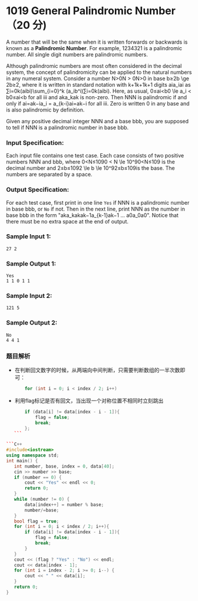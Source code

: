 # 1019 General Palindromic Number （20 分)

A number that will be the same when it is written forwards or backwards is known as a **Palindromic Number**. For example, 1234321 is a palindromic number. All single digit numbers are palindromic numbers.

Although palindromic numbers are most often considered in the decimal system, the concept of palindromicity can be applied to the natural numbers in any numeral system. Consider a number N>0N > 0N>0 in base b≥2b \\ge 2b≥2, where it is written in standard notation with k+1k+1k+1 digits aia_ia​i​​ as ∑i=0k(aibi)\\sum_{i=0}^k (a_ib^i)∑​i=0​k​​(a​i​​b​i​​). Here, as usual, 0≤ai<b0 \\le a_i < b0≤a​i​​<b for all iii and aka_ka​k​​ is non-zero. Then NNN is palindromic if and only if ai=ak−ia\_i = a\_{k-i}a​i​​=a​k−i​​ for all iii. Zero is written 0 in any base and is also palindromic by definition.

Given any positive decimal integer NNN and a base bbb, you are supposed to tell if NNN is a palindromic number in base bbb.

### Input Specification:

Each input file contains one test case. Each case consists of two positive numbers NNN and bbb, where 0<N≤1090 < N \\le 10^90<N≤10​9​​ is the decimal number and 2≤b≤1092 \\le b \\le 10^92≤b≤10​9​​ is the base. The numbers are separated by a space.

### Output Specification:

For each test case, first print in one line `Yes` if NNN is a palindromic number in base bbb, or `No` if not. Then in the next line, print NNN as the number in base bbb in the form "aka_ka​k​​ ak−1a_{k-1}a​k−1​​ ... a0a_0a​0​​". Notice that there must be no extra space at the end of output.

### Sample Input 1:

    27 2
    

### Sample Output 1:

    Yes
    1 1 0 1 1
    

### Sample Input 2:

    121 5
    

### Sample Output 2:

    No
    4 4 1

### 题目解析

- 在判断回文数字的时候，从两端向中间判断，只需要判断数组的一半次数即可：
 ```C++
        for (int i = 0; i < index / 2; i++)
 ```
- 利用flag标记是否有回文，当出现一个对称位置不相同时立刻跳出
 ```C++
       	if (data[i] != data[index - i - 1]){
			flag = false;
			break;
		};
    ```

```C++
#include<iostream>
using namespace std;
int main() {
	int number, base, index = 0, data[40];
	cin >> number >> base;
	if (number == 0) {
		cout << "Yes" << endl << 0;
		return 0;
	}
	while (number != 0) {
		data[index++] = number % base;
		number/=base;
	}
	bool flag = true;
	for (int i = 0; i < index / 2; i++){
		if (data[i] != data[index - i - 1]){
			flag = false;
			break;
		}
	}
	cout << (flag ? "Yes" : "No") << endl;
	cout << data[index - 1];
	for (int i = index - 2; i >= 0; i--) {
		cout << " " << data[i];
	}
	return 0;
}
```